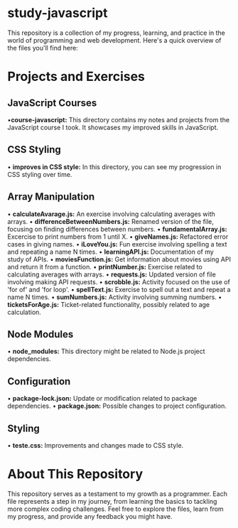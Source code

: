# study-javascript

This repository is a collection of my progress, learning, and practice in the world of programming and web development. Here's a quick overview of the files you'll find here:

# Projects and Exercises
## JavaScript Courses
•**course-javascript:** This directory contains my notes and projects from the JavaScript course I took. It showcases my improved skills in JavaScript.

## CSS Styling
• **improves in CSS style:** In this directory, you can see my progression in CSS styling over time.

## Array Manipulation
• **calculateAvarage.js:** An exercise involving calculating averages with arrays.
• **differenceBetweenNumbers.js:** Renamed version of the file, focusing on finding differences between numbers.
• **fundamentalArray.js:** Excercise to print numbers from 1 until X.
• **giveNames.js:** Refactored error cases in giving names.
• **iLoveYou.js:** Fun exercise involving spelling a text and repeating a name N times.
• **learningAPI.js:** Documentation of my study of APIs.
• **moviesFunction.js:** Get information about movies using API and return it from a function.
• **printNumber.js:** Exercise related to calculating averages with arrays.
• **requests.js:** Updated version of file involving making API requests.
• **scrobble.js:** Activity focused on the use of 'for of' and 'for loop'.
• **spellText.js:** Exercise to spell out a text and repeat a name N times.
• **sumNumbers.js:** Activity involving summing numbers.
• **ticketsForAge.js:** Ticket-related functionality, possibly related to age calculation.

## Node Modules
• **node_modules:** This directory might be related to Node.js project dependencies.

## Configuration
• **package-lock.json:** Update or modification related to package dependencies.
• **package.json:** Possible changes to project configuration.

## Styling
• **teste.css:** Improvements and changes made to CSS style.

# About This Repository
This repository serves as a testament to my growth as a programmer. Each file represents a step in my journey, from learning the basics to tackling more complex coding challenges. Feel free to explore the files, learn from my progress, and provide any feedback you might have. 
